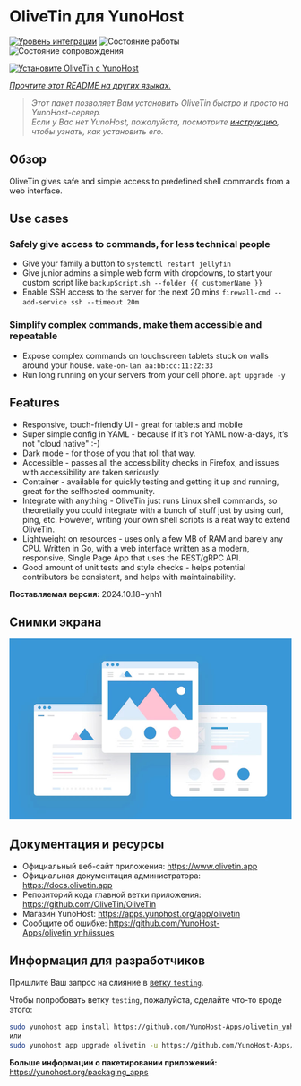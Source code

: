 <!--
Важно: этот README был автоматически сгенерирован <https://github.com/YunoHost/apps/tree/master/tools/readme_generator>
Он НЕ ДОЛЖЕН редактироваться вручную.
-->

# OliveTin для YunoHost

[![Уровень интеграции](https://dash.yunohost.org/integration/olivetin.svg)](https://ci-apps.yunohost.org/ci/apps/olivetin/) ![Состояние работы](https://ci-apps.yunohost.org/ci/badges/olivetin.status.svg) ![Состояние сопровождения](https://ci-apps.yunohost.org/ci/badges/olivetin.maintain.svg)

[![Установите OliveTin с YunoHost](https://install-app.yunohost.org/install-with-yunohost.svg)](https://install-app.yunohost.org/?app=olivetin)

*[Прочтите этот README на других языках.](./ALL_README.md)*

> *Этот пакет позволяет Вам установить OliveTin быстро и просто на YunoHost-сервер.*  
> *Если у Вас нет YunoHost, пожалуйста, посмотрите [инструкцию](https://yunohost.org/install), чтобы узнать, как установить его.*

## Обзор

OliveTin gives safe and simple access to predefined shell commands from a web interface.

## Use cases
###  Safely give access to commands, for less technical people

- Give your family a button to `systemctl restart jellyfin`
- Give junior admins a simple web form with dropdowns, to start your custom script like `backupScript.sh --folder {{ customerName }}`
- Enable SSH access to the server for the next 20 mins `firewall-cmd --add-service ssh --timeout 20m`

### Simplify complex commands, make them accessible and repeatable

- Expose complex commands on touchscreen tablets stuck on walls around your house. `wake-on-lan aa:bb:cc:11:22:33`
- Run long running on your servers from your cell phone. `apt upgrade -y`

## Features

- Responsive, touch-friendly UI - great for tablets and mobile
- Super simple config in YAML - because if it’s not YAML now-a-days, it’s not "cloud native" :-)
- Dark mode - for those of you that roll that way.
- Accessible - passes all the accessibility checks in Firefox, and issues with accessibility are taken seriously.
- Container - available for quickly testing and getting it up and running, great for the selfhosted community.
- Integrate with anything - OliveTin just runs Linux shell commands, so theoretially you could integrate with a bunch of stuff just by using curl, ping, etc. However, writing your own shell scripts is a reat way to extend OliveTin.
- Lightweight on resources - uses only a few MB of RAM and barely any CPU. Written in Go, with a web interface written as a modern, responsive, Single Page App that uses the REST/gRPC API.
- Good amount of unit tests and style checks - helps potential contributors be consistent, and helps with maintainability.


**Поставляемая версия:** 2024.10.18~ynh1

## Снимки экрана

![Снимок экрана OliveTin](./doc/screenshots/example.jpg)

## Документация и ресурсы

- Официальный веб-сайт приложения: <https://www.olivetin.app>
- Официальная документация администратора: <https://docs.olivetin.app>
- Репозиторий кода главной ветки приложения: <https://github.com/OliveTin/OliveTin>
- Магазин YunoHost: <https://apps.yunohost.org/app/olivetin>
- Сообщите об ошибке: <https://github.com/YunoHost-Apps/olivetin_ynh/issues>

## Информация для разработчиков

Пришлите Ваш запрос на слияние в [ветку `testing`](https://github.com/YunoHost-Apps/olivetin_ynh/tree/testing).

Чтобы попробовать ветку `testing`, пожалуйста, сделайте что-то вроде этого:

```bash
sudo yunohost app install https://github.com/YunoHost-Apps/olivetin_ynh/tree/testing --debug
или
sudo yunohost app upgrade olivetin -u https://github.com/YunoHost-Apps/olivetin_ynh/tree/testing --debug
```

**Больше информации о пакетировании приложений:** <https://yunohost.org/packaging_apps>
